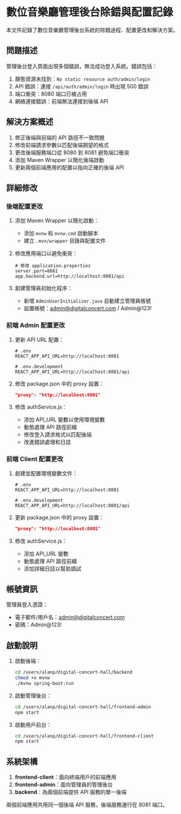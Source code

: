 # 數位音樂廳管理後台除錯與配置記錄

本文件記錄了數位音樂廳管理後台系統的除錯過程、配置更改和解決方案。

## 問題描述

管理後台登入頁面出現多個錯誤，無法成功登入系統。錯誤包括：

1. 靜態資源未找到：`No static resource auth/admin/login`
2. API 錯誤：連接 `/api/auth/admin/login` 時出現 500 錯誤
3. 端口衝突：8080 端口已被占用
4. 網絡連接錯誤：前端無法連接到後端 API

## 解決方案概述

1. 修正後端與前端的 API 路徑不一致問題
2. 修改前端請求參數以匹配後端期望的格式
3. 更改後端服務端口從 8080 到 8081 避免端口衝突
4. 添加 Maven Wrapper 以簡化後端啟動
5. 更新兩個前端應用的配置以指向正確的後端 API

## 詳細修改

### 後端配置更改

1. 添加 Maven Wrapper 以簡化啟動：
   - 添加 `mvnw` 和 `mvnw.cmd` 啟動腳本
   - 建立 `.mvn/wrapper` 目錄與配置文件

2. 修改應用端口以避免衝突：
   ```properties
   # 修改 application.properties
   server.port=8081
   app.backend.url=http://localhost:8081/api
   ```

3. 創建管理員初始化程序：
   - 新增 `AdminUserInitializer.java` 自動建立管理員帳號
   - 設置帳號：admin@digitalconcert.com / Admin@123!

### 前端 Admin 配置更改

1. 更新 API URL 配置：
   ```
   # .env
   REACT_APP_API_URL=http://localhost:8081
   
   # .env.development
   REACT_APP_API_URL=http://localhost:8081/api
   ```

2. 修改 package.json 中的 proxy 設置：
   ```json
   "proxy": "http://localhost:8081"
   ```

3. 修改 authService.js：
   - 添加 API_URL 變數以使用環境變數
   - 動態處理 API 路徑前綴
   - 修改登入請求格式以匹配後端
   - 改進錯誤處理和日誌

### 前端 Client 配置更改

1. 創建並配置環境變數文件：
   ```
   # .env
   REACT_APP_API_URL=http://localhost:8081
   
   # .env.development
   REACT_APP_API_URL=http://localhost:8081/api
   ```

2. 更新 package.json 中的 proxy 設置：
   ```json
   "proxy": "http://localhost:8081"
   ```

3. 修改 authService.js：
   - 添加 API_URL 變數
   - 動態處理 API 路徑前綴
   - 添加詳細日誌以幫助調試

## 帳號資訊

管理員登入憑證：
- 電子郵件/用戶名：admin@digitalconcert.com
- 密碼：Admin@123!

## 啟動說明

1. 啟動後端：
   ```bash
   cd /users/alanp/digital-concert-hall/backend
   chmod +x mvnw
   ./mvnw spring-boot:run
   ```

2. 啟動管理後台：
   ```bash
   cd /users/alanp/digital-concert-hall/frontend-admin
   npm start
   ```

3. 啟動用戶前台：
   ```bash
   cd /users/alanp/digital-concert-hall/frontend-client
   npm start
   ```

## 系統架構

1. **frontend-client**：面向終端用戶的前端應用
2. **frontend-admin**：面向管理員的管理後台
3. **backend**：為兩個前端提供 API 服務的單一後端

兩個前端應用共用同一個後端 API 服務，後端服務運行在 8081 端口。
